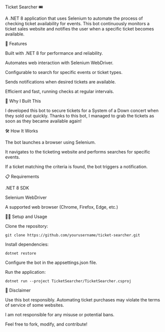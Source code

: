Ticket Searcher 🎟️

A .NET 8 application that uses Selenium to automate the process of checking ticket availability for events. This bot continuously monitors a ticket sales website and notifies the user when a specific ticket becomes available.

🚀 Features

Built with .NET 8 for performance and reliability.

Automates web interaction with Selenium WebDriver.

Configurable to search for specific events or ticket types.

Sends notifications when desired tickets are available.

Efficient and fast, running checks at regular intervals.

🎸 Why I Built This

I developed this bot to secure tickets for a System of a Down concert when they sold out quickly. Thanks to this bot, I managed to grab the tickets as soon as they became available again!

🛠️ How It Works

The bot launches a browser using Selenium.

It navigates to the ticketing website and performs searches for specific events.

If a ticket matching the criteria is found, the bot triggers a notification.

📋 Requirements

.NET 8 SDK

Selenium WebDriver

A supported web browser (Chrome, Firefox, Edge, etc.)

🧑‍💻 Setup and Usage

Clone the repository:

```
git clone https://github.com/yourusername/ticket-searcher.git
```

Install dependencies:

```
dotnet restore
```

Configure the bot in the appsettings.json file.

Run the application:

```
dotnet run --project TicketSearcher/TicketSearcher.csproj
```

🚨 Disclaimer

Use this bot responsibly. Automating ticket purchases may violate the terms of service of some websites.

I am not responsible for any misuse or potential bans.

Feel free to fork, modify, and contribute!

